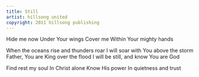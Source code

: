 ```yaml
---
title: Still
artist: hillsong united
copyright: 2011 hillsong publishing
---
```


Hide me now
Under Your wings
Cover me
Within Your mighty hands

When the oceans rise and thunders roar
I will soar with You above the storm
Father, You are King over the flood
I will be still, and know You are God

Find rest my soul
In Christ alone
Know His power
In quietness and trust

